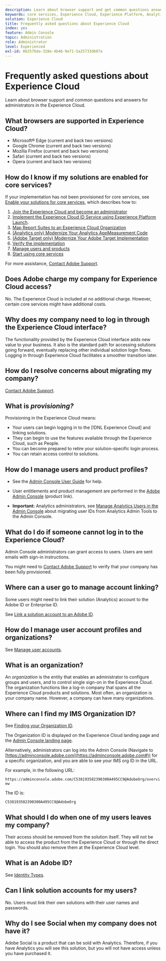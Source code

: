```yaml
---
description: Learn about browser support and get common questions answered for administrators in the Adobe Experience Cloud.
keywords: core services, Experience Cloud, Experience Platform, Analytics, Target, user management.
solution: Experience Cloud
title: Frequently asked questions about Experience Cloud 
index: yes
feature: Admin Console
topic: Administration
role: Administrator
level: Experienced
exl-id: 062576da-328e-4b46-9e71-5a25733d607a
---
```

# Frequently asked questions about Experience Cloud

Learn about browser support and common questions and answers for administrators in the Experience Cloud.

## What browsers are supported in Experience Cloud?

* Microsoft® Edge (current and back two versions)
* Google Chrome (current and back two versions)
* Mozilla Firefox (current and back two versions)
* Safari (current and back two versions)
* Opera (current and back two versions)

## How do I know if my solutions are enabled for core services?

If your implementation has not been provisioned for core services, see [Enable your solutions for core services](../core-services/core-services.md#concept_07ED1D5C64234E77976E6D572E78FB9C), which describes how to: 

1. [Join the Experience Cloud and become an administrator](../core-services/core-services.md#section_2423F0BD3DF642658103310EE5EA6154)
1. [Implement the Experience Cloud ID Service using Experience Platform Launch](https://experienceleague.adobe.com/docs/launch/using/intro/get-started/quick-start.html?lang=en).
1. [Map Report Suites to an Experience Cloud Organization](../core-services/core-services.md#concept_apg_zq2_rw)
1. [(Analytics only) Modernize Your Analytics AppMeasurement Code](../core-services/core-services.md#section_1798D9D0F05C47E29816AC4EEB9A0913)
1. [(Adobe Target only) Modernize Your Adobe Target Implementation](../core-services/core-services.md#section_C2F4493C7A36406DAE2266B429A4BD24)
1. [Verify the implementation](../core-services/core-services.md#section_E641782A0F4F44AF8C9C91216BE330D5)
1. [Manage users and products](../core-services/core-services.md#section_B6E95F4E0E12483CB9DA99CBC0C5A4AF)
1. [Start using core services](../core-services/core-services.md#section_960C06093623462E8EA247B3E97274A1)

For more assistance, [Contact Adobe Support](https://helpx.adobe.com/contact/enterprise-support.ec.html).

## Does Adobe charge my company for Experience Cloud access?

No. The Experience Cloud is included at no additional charge. However, certain core services might have additional costs.

## Why does my company need to log in through the Experience Cloud interface?

The functionality provided by the Experience Cloud interface adds new value to your business. It also is the standard path for accessing solutions going forward, eventually replacing other individual solution login flows. Logging in through Experience Cloud facilitates a smoother transition later.

## How do I resolve concerns about migrating my company?

[Contact Adobe Support](https://helpx.adobe.com/contact/enterprise-support.ec.html). 

## What is _provisioning?_

Provisioning in the Experience Cloud means:

* Your users can begin logging in to the [!DNL Experience Cloud] and linking solutions.
* They can begin to use the features available through the Experience Cloud, such as People.
* You can become prepared to retire your solution-specific login process.
* You can retain access control to solutions.

## How do I manage users and product profiles?

* See the [Admin Console User Guide](https://helpx.adobe.com/enterprise/managing/user-guide.html) for help.

* User entitlements and product management are performed in the [Adobe Admin Console](https://adminconsole.adobe.com/enterprise) (product link).

* **Important:** Analytics administrators, see [Manage Analytics Users in the Admin Console](https://experienceleague.adobe.com/docs/analytics/admin/user-product-management/user-management/migrate-users/c-migration-tool.html?lang=en) about migrating user IDs from Analytics Admin Tools to the Admin Console. 

## What do I do if someone cannot log in to the Experience Cloud?

Admin Console administrators can grant access to users. Users are sent emails with sign-in instructions. 

You might need to [Contact Adobe Support](https://helpx.adobe.com/contact/enterprise-support.ec.html) to verify that your company has been fully provisioned.

## Where can a user go to manage account linking?

Some users might need to link their solution (Analytics) account to the Adobe ID or Enterprise ID. 

See [Link a solution account to an Adobe ID](../admin-getting-started/organizations.md#task_FD389E78640848919E247AC5E95B8369). 

## How do I manage user account profiles and organizations?

See [Manage user accounts](../admin-getting-started/organizations.md#topic_C31CB834F109465A82ED57FF0563B3F1). 

## What is an organization?

An *organization* is the entity that enables an administrator to configure groups and users, and to control single sign-on in the Experience Cloud. The organization functions like a log-in company that spans all the Experience Cloud products and solutions. Most often, an organization is your company name. However, a company can have many organizations. 

## Where can I find my IMS Organization ID?

See [Finding your Organization ID](organizations.md). 

The Organization ID is displayed on the Experience Cloud landing page and the [Admin Console landing page](https://adminconsole.adobe.com). 

Alternatively, administrators can log into the Admin Console (Navigate to [https://adminconsole.adobe.com](https://adminconsole.adobe.com#)) for a specific organization, and you are able to see your IMS org ID in the URL. 

For example, in the following URL: 

`https://adminconsole.adobe.com/C538193582390300A495CC9@AdobeOrg/overview` 

The ID is: 

`C538193582390300A495CC9@AdobeOrg`

## What should I do when one of my users leaves my company?

Their access should be removed from the solution itself. They will not be able to access the product from the Experience Cloud or through the direct login. You should also remove them at the Experience Cloud level.

## What is an Adobe ID?

See [Identity Types](https://helpx.adobe.com/enterprise/using/identity.html).

## Can I link solution accounts for my users?

No. Users must link their own solutions with their user names and passwords.

## Why do I see Social when my company does not have it?

Adobe Social is a product that can be sold with Analytics. Therefore, if you have Analytics you will see this solution, but you will not have access unless you have purchased it.

